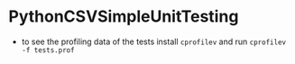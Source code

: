 # PythonCSVSimpleUnitTesting

* to see the profiling data of the tests install `cprofilev` and run `cprofilev -f tests.prof`